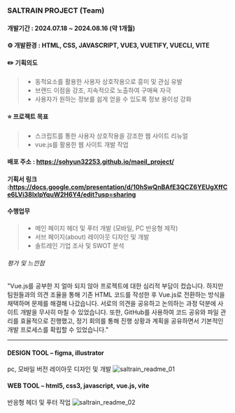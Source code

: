 ### SALTRAIN PROJECT (Team) 
#### 개발기간 : 2024.07.18 ~ 2024.08.16 (약 1개월)



#### ⚙️ 개발환경 : HTML, CSS, JAVASCRIPT, VUE3, VUETIFY, VUECLI, VITE



#### ✏️ 기획의도
> - 동적요소를 활용한 사용자 상호작용으로 흥미 및 관심 유발
> - 브랜드 이점을 강조, 지속적으로 노출하여 구매욕 자극
> - 사용자가 원하는 정보를 쉽게 얻을 수 있도록 정보 용이성 강화   



#### ⭐ 프로젝트 목표
> - 스크립트를 통한 사용자 상호작용을 강조한 웹 사이트 리뉴얼
> - vue.js를 활용한 웹 사이트 개발 작업



#### 배포 주소 : https://sohyun32253.github.io/maeil_project/
#### 기획서 링크 :https://docs.google.com/presentation/d/10hSwQnBAfE3QCZ6YEUgXffCe6LVi38IxIpYquW2H6Y4/edit?usp=sharing




#### 수행업무
> - 메인 페이지 헤더 및 푸터 개발 (모바일, PC 반응형 제작)
> - 서브 페이지(about) 레이아웃 디자인 및 개발 
> - 솔트레인 기업 조사 및 SWOT 분석



###### 평가 및 느낀점
"Vue.js를 공부한 지 얼마 되지 않아 프로젝트에 대한 심리적 부담이 컸습니다. 하지만 팀원들과의 의견 조율을 통해 기존 HTML 코드를 작성한 후 Vue.js로 전환하는 방식을 채택하며 문제를 해결해 나갔습니다. 서로의 의견을 공유하고 논의하는 과정 덕분에 사이트 개발을 무사히 마칠 수 있었습니다. 또한, GitHub를 사용하여 코드 공유와 파일 관리를 효율적으로 진행했고, 정기 회의를 통해 진행 상황과 계획을 공유하면서 기본적인 개발 프로세스를 확립할 수 있었습니다."



---



#### **DESIGN TOOL – figma, illustrator**
pc, 모바일 버전 레이아웃 디자인 및 개발
![saltrain_readme_01](https://github.com/user-attachments/assets/e252e1ad-fcdb-42f8-8d85-27b123161643)

#### **WEB TOOL – html5, css3, javascript, vue.js, vite**
반응형 헤더 및 푸터 작업
![saltrain_readme_02](https://github.com/user-attachments/assets/0a1c6331-33f1-46e1-9499-08365e3059b4)
